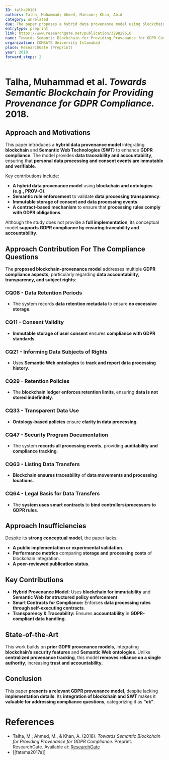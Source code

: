 ```yaml
---
ID: talha2018t
authors: Talha, Muhammad; Ahmed, Mansoor; Khan, Abid
category: unrelated
due: The paper proposes a hybrid data provenance model using blockchain and Semantic Web Technologies, relevant to GDPR compliance. It does not propose a provenance model
entrytype: preprint
link: https://www.researchgate.net/publication/329829616
name: Towards Semantic Blockchain for Providing Provenance for GDPR Compliance
organization: COMSATS University Islamabad
place: ResearchGate (Preprint)
year: 2018
forward_steps: 2
---
```


# Talha, Muhammad et al. *Towards Semantic Blockchain for Providing Provenance for GDPR Compliance.* 2018.

## Approach and Motivations

This paper introduces a **hybrid data provenance model** integrating **blockchain** and **Semantic Web Technologies (SWT)** to enhance **GDPR compliance**. The model provides **data traceability and accountability**, ensuring that **personal data processing and consent events are immutable and verifiable**.

Key contributions include:
- **A hybrid data provenance model** using **blockchain and ontologies (e.g., PROV-O)**.  
- **Semantic rule enforcement** to validate **data processing transparency**.  
- **Immutable storage of consent and data processing events**.  
- **A contract-based mechanism** to ensure that **processing rules comply with GDPR obligations**.  

Although the study does not provide a **full implementation**, its conceptual model **supports GDPR compliance by ensuring traceability and accountability**.

## Approach Contribution For The Compliance Questions

The **proposed blockchain-provenance model** addresses multiple **GDPR compliance aspects**, particularly regarding **data accountability, transparency, and subject rights**:

### **CQ08 - Data Retention Periods**
- The system records **data retention metadata** to ensure **no excessive storage**.

### **CQ11 - Consent Validity**
- **Immutable storage of user consent** ensures **compliance with GDPR standards**.

### **CQ21 - Informing Data Subjects of Rights**
- Uses **Semantic Web ontologies** to **track and report data processing history**.

### **CQ29 - Retention Policies**
- The **blockchain ledger enforces retention limits**, ensuring **data is not stored indefinitely**.

### **CQ33 - Transparent Data Use**
- **Ontology-based policies** ensure **clarity in data processing**.

### **CQ47 - Security Program Documentation**
- The system **records all processing events**, providing **auditability and compliance tracking**.

### **CQ63 - Listing Data Transfers**
- **Blockchain ensures traceability** of **data movements and processing locations**.

### **CQ64 - Legal Basis for Data Transfers**
- The **system uses smart contracts** to **bind controllers/processors to GDPR rules**.

## Approach Insufficiencies

Despite its **strong conceptual model**, the paper lacks:
- **A public implementation or experimental validation**.  
- **Performance metrics** comparing **storage and processing costs** of blockchain integration.  
- **A peer-reviewed publication status**.

## Key Contributions

- **Hybrid Provenance Model:** Uses **blockchain for immutability** and **Semantic Web for structured policy enforcement**.  
- **Smart Contracts for Compliance:** Enforces **data processing rules through self-executing contracts**.  
- **Transparency & Traceability:** Ensures **accountability** in **GDPR-compliant data handling**.  

## State-of-the-Art

This work builds on **prior GDPR provenance models**, integrating **blockchain’s security features** and **Semantic Web ontologies**. Unlike **centralized provenance tracking**, this model **removes reliance on a single authority**, increasing **trust and accountability**.

## Conclusion

This paper **presents a relevant GDPR provenance model**, despite lacking **implementation details**. Its **integration of blockchain and SWT** makes it **valuable for addressing compliance questions**, categorizing it as **"ok"**.

# References

- Talha, M., Ahmed, M., & Khan, A. (2018). *Towards Semantic Blockchain for Providing Provenance for GDPR Compliance.* Preprint. ResearchGate. Available at: [ResearchGate](https://www.researchgate.net/publication/329829616)
- [[fatema2017a]]
